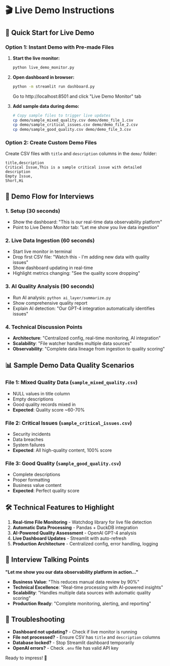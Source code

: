 # 🎬 Live Demo Instructions

## 🚀 **Quick Start for Live Demo**

### **Option 1: Instant Demo with Pre-made Files**

1. **Start the live monitor:**
   ```bash
   python live_demo_monitor.py
   ```

2. **Open dashboard in browser:**
   ```bash
   python -m streamlit run dashboard.py
   ```
   Go to http://localhost:8501 and click "Live Demo Monitor" tab

3. **Add sample data during demo:**
   ```bash
   # Copy sample files to trigger live updates
   cp demo/sample_mixed_quality.csv demo/demo_file_1.csv
   cp demo/sample_critical_issues.csv demo/demo_file_2.csv  
   cp demo/sample_good_quality.csv demo/demo_file_3.csv
   ```

### **Option 2: Create Custom Demo Files**

Create CSV files with `title` and `description` columns in the `demo/` folder:

```csv
title,description
Critical Issue,This is a sample critical issue with detailed description
Empty Issue,
Short,Hi
```

## 🎯 **Demo Flow for Interviews**

### **1. Setup (30 seconds)**
- Show the dashboard: "This is our real-time data observability platform"
- Point to Live Demo Monitor tab: "Let me show you live data ingestion"

### **2. Live Data Ingestion (60 seconds)**
- Start live monitor in terminal
- Drop first CSV file: "Watch this - I'm adding new data with quality issues"
- Show dashboard updating in real-time
- Highlight metrics changing: "See the quality score dropping"

### **3. AI Quality Analysis (90 seconds)**
- Run AI analysis: `python ai_layer/summarize.py`
- Show comprehensive quality report
- Explain AI detection: "Our GPT-4 integration automatically identifies issues"

### **4. Technical Discussion Points**
- **Architecture**: "Centralized config, real-time monitoring, AI integration"
- **Scalability**: "File watcher handles multiple data sources"
- **Observability**: "Complete data lineage from ingestion to quality scoring"

## 📊 **Sample Demo Data Quality Scenarios**

### **File 1: Mixed Quality Data** (`sample_mixed_quality.csv`)
- NULL values in title column
- Empty descriptions  
- Good quality records mixed in
- **Expected**: Quality score ~60-70%

### **File 2: Critical Issues** (`sample_critical_issues.csv`)
- Security incidents
- Data breaches
- System failures
- **Expected**: All high-quality content, 100% score

### **File 3: Good Quality** (`sample_good_quality.csv`)
- Complete descriptions
- Proper formatting
- Business value content
- **Expected**: Perfect quality score

## 🛠 **Technical Features to Highlight**

1. **Real-time File Monitoring** - Watchdog library for live file detection
2. **Automatic Data Processing** - Pandas + DuckDB integration
3. **AI-Powered Quality Assessment** - OpenAI GPT-4 analysis
4. **Live Dashboard Updates** - Streamlit with auto-refresh
5. **Production Architecture** - Centralized config, error handling, logging

## 🎤 **Interview Talking Points**

**"Let me show you our data observability platform in action..."**

- **Business Value**: "This reduces manual data review by 90%"
- **Technical Excellence**: "Real-time processing with AI-powered insights"
- **Scalability**: "Handles multiple data sources with automatic quality scoring"
- **Production Ready**: "Complete monitoring, alerting, and reporting"

## 🔧 **Troubleshooting**

- **Dashboard not updating?** - Check if live monitor is running
- **File not processed?** - Ensure CSV has `title` and `description` columns
- **Database locked?** - Stop Streamlit dashboard temporarily
- **OpenAI errors?** - Check `.env` file has valid API key

Ready to impress! 🚀
